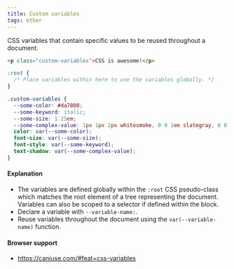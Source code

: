 ```yaml
---
title: Custom variables
tags: other
---
```


CSS variables that contain specific values to be reused throughout a document.

```html
<p class="custom-variables">CSS is awesome!</p>
```

```css
:root {
  /* Place variables within here to use the variables globally. */
}

.custom-variables {
  --some-color: #da7800;
  --some-keyword: italic;
  --some-size: 1.25em;
  --some-complex-value: 1px 1px 2px whitesmoke, 0 0 1em slategray, 0 0 0.2em slategray;
  color: var(--some-color);
  font-size: var(--some-size);
  font-style: var(--some-keyword);
  text-shadow: var(--some-complex-value);
}
```

#### Explanation

- The variables are defined globally within the `:root` CSS pseudo-class which matches the root element of a tree representing the document. Variables can also be scoped to a selector if defined within the block.
- Declare a variable with `--variable-name:`.
- Reuse variables throughout the document using the `var(--variable-name)` function.

#### Browser support

- https://caniuse.com/#feat=css-variables



